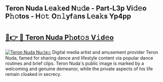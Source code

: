 ## Teron Nuda L𝚎a𝚔ed N𝚞𝚍e - Part-L3p Vi𝚍𝚎o P𝚑𝚘tos - H𝚘𝚝 O𝚗𝚕yf𝚊ns L𝚎a𝚔s Yp4pp

# <h2><a href="http://kf65ub7.oniu.top/?m=Teron+Nuda">🔗👉 🔴 Teron Nuda P𝚑ot𝚘𝚜 V𝚒d𝚎o</a></h2>

[![Teron Nuda Nu𝚍e𝚜](https://i.imgur.com/0qMVB7G.gif)](http://kf65ub7.oniu.top/?m=Teron+Nuda)
Digital media artist and amusement provider Teron Nuda, famed for sharing dance and lifestyle content via popular dance routines and brief clips. Teron Nuda's public image is marked by a welcoming and genuine demeanor, while the private aspects of his life remain cloaked in secrecy.  

